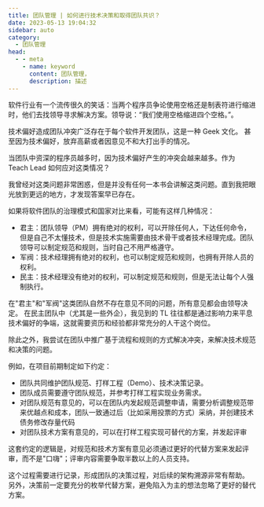 ```yaml
---
title: 团队管理 | 如何进行技术决策和取得团队共识？
date: 2023-05-13 19:04:32
sidebar: auto
category: 
  - 团队管理
head:
  - - meta
    - name: keyword
      content: 团队管理， 
      description: 描述
---
```


软件行业有一个流传很久的笑话：当两个程序员争论使用空格还是制表符进行缩进时，他们去找领导寻求解决方案。领导说：“我们使用空格缩进四个空格。”。

技术偏好造成团队冲突广泛存在于每个软件开发团队，这是一种 Geek 文化。 甚至因为技术偏好，放弃高薪或者因意见不和大打出手的情况。

当团队中资深的程序员越多时，因为技术偏好产生的冲突会越来越多。作为 Teach Lead 如何应对这类情况？

我曾经对这类问题非常困惑，但是并没有任何一本书会讲解这类问题。直到我把眼光放到更远的地方，才发现答案早已存在。

如果将软件团队的治理模式和国家对比来看，可能有这样几种情况：

- 君主：团队领导（PM）拥有绝对的权利，可以开除任何人，下达任何命令，但是自己不太懂技术，但是技术实施需要由技术骨干或者技术经理完成。团队领导可以制定规范和规则，当时自己不用严格遵守。 
- 军阀：技术经理拥有绝对的权利，也可以制定规范和规则，也拥有开除人员的权利。
- 民主：技术经理没有绝对的权利，可以制定规范和规则，但是无法让每个人强制执行。

在"君主"和"军阀"这类团队自然不存在意见不同的问题，所有意见都会由领导决定。 在民主团队中（尤其是一些外企），我见到的 TL 往往都是通过影响力来平息技术偏好的争端，这就需要资历和经验都非常充分的人干这个岗位。

除此之外，我尝试在团队中推广基于流程和规则的方式解决冲突，来解决技术规范和决策的问题。

例如，在项目前期制定如下约定：

- 团队共同维护团队规范、打样工程（Demo）、技术决策记录。
- 团队成员需要遵守团队规范，并参考打样工程实现业务需求。
- 对团队规范有意见的，可以在团队内发起规范调整申请，需要分析调整规范带来优越点和成本，团队一致通过后（比如采用投票的方式）采纳，并创建技术债务修改存量代码
- 对团队技术方案有意见的，可以在打样工程实现可替代的方案，并发起评审

这套约定的逻辑是，对规范和技术方案有意见必须通过更好的代替方案来发起评审，而不是"口嗨"；评审内容需要争取半数以上的人员支持。

这个过程需要进行记录，形成团队的决策过程，对后续的架构溯源非常有帮助。 另外，决策前一定要充分的枚举代替方案，避免陷入为主的想法忽略了更好的替代方案。

